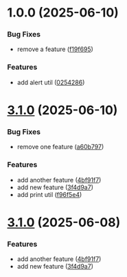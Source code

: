 # 1.0.0 (2025-06-10)


### Bug Fixes

* remove a feature ([f19f695](https://github.com/LiubavaL/semantic-release-test/commit/f19f6950a61ea184c6887a5804aeb3b28d03625a))


### Features

* add alert util ([0254286](https://github.com/LiubavaL/semantic-release-test/commit/02542865350bfc12e10488866f02e1cad18748df))

# [3.1.0](https://github.com/LiubavaL/semantic-release-test/compare/v3.0.0...v3.1.0) (2025-06-10)


### Bug Fixes

* remove one feature ([a60b797](https://github.com/LiubavaL/semantic-release-test/commit/a60b797ebfb838ace60768425ed6ecb2947d7d05))


### Features

* add another feature ([4bf91f7](https://github.com/LiubavaL/semantic-release-test/commit/4bf91f742592598e626f3eedd1c3fe7929b3440e))
* add new feature ([3f4d9a7](https://github.com/LiubavaL/semantic-release-test/commit/3f4d9a7c1aed552a2a75b57b67a3257b2efdc3cd))
* add print util ([f96f5e4](https://github.com/LiubavaL/semantic-release-test/commit/f96f5e4325b10b436a0066447d23100c4693c924))

# [3.1.0](https://github.com/LiubavaL/semantic-release-test/compare/v3.0.0...v3.1.0) (2025-06-08)


### Features

* add another feature ([4bf91f7](https://github.com/LiubavaL/semantic-release-test/commit/4bf91f742592598e626f3eedd1c3fe7929b3440e))
* add new feature ([3f4d9a7](https://github.com/LiubavaL/semantic-release-test/commit/3f4d9a7c1aed552a2a75b57b67a3257b2efdc3cd))
